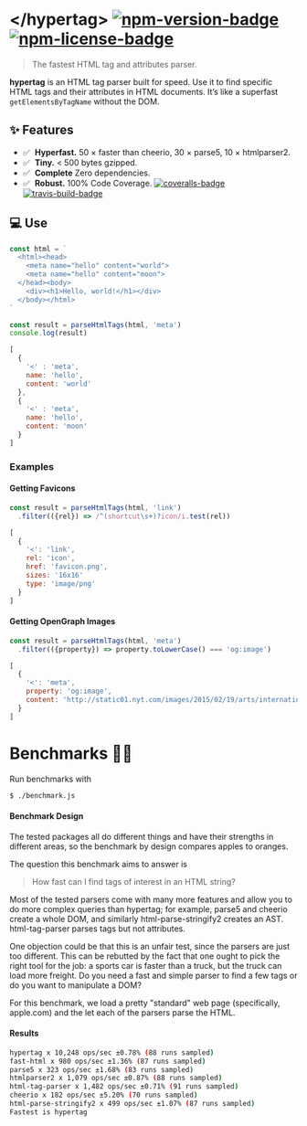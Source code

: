 # </​hypertag> [![npm-version-badge][]]() [![npm-license-badge][]]()

> The fastest HTML tag and attributes parser.

**hypertag** is an HTML tag parser built for speed. Use it to find specific HTML tags and their attributes in HTML documents. It’s like a superfast `getElementsByTagName` without the DOM.

## ✨ Features
  + ✅  **Hyperfast.** 50 × faster than cheerio, 30 × parse5, 10 × htmlparser2.
  + ✅  **Tiny.** < 500 bytes gzipped.
  + ✅  **Complete** Zero dependencies.
  + ✅  **Robust.** 100% Code Coverage. [![coveralls-badge][]]() [![travis-build-badge][]]()

## 💻 Use
```js
const html = `
  <html><head>
    <meta name="hello" content="world">
    <meta name="hello" content="moon">
  </head><body>
    <div><h1>Hello, world!</h1></div>
  </body></html>
`

const result = parseHtmlTags(html, 'meta')
console.log(result)

[
  {
    '<' : 'meta',
    name: 'hello',
    content: 'world'
  },
  {
    '<' : 'meta',
    name: 'hello',
    content: 'moon'
  }
]
```

### Examples

#### Getting Favicons

```js
const result = parseHtmlTags(html, 'link')
  .filter(({rel}) => /^(shortcut\s+)?icon/i.test(rel))

[
  {
    '<': 'link',
    rel: 'icon',
    href: 'favicon.png',
    sizes: '16x16'
    type: 'image/png'
  }
]
```

#### Getting OpenGraph Images
```js
const result = parseHtmlTags(html, 'meta')
  .filter(({property}) => property.toLowerCase() === 'og:image')

[
  {
    '<': 'meta',
    property: 'og:image',
    content: 'http://static01.nyt.com/images/2015/02/19/arts/international/19iht-btnumbers19A/19iht-btnumbers19A-facebookJumbo-v2.jpg'
  }
]
```

# Benchmarks 🍏🍊
Run benchmarks with
```sh
$ ./benchmark.js
```
#### Benchmark Design

The tested packages all do different things and have their strengths in different areas, so the benchmark by design compares apples to oranges.

The question this benchmark aims to answer is

> How fast can I find tags of interest in an HTML string?

Most of the tested parsers come with many more features and allow you to do more complex queries than hypertag; for example, parse5 and cheerio create a whole DOM, and similarly html-parse-stringify2 creates an AST. html-tag-parser parses tags but not attributes.

One objection could be that this is an unfair test, since the parsers are just too different. This can be rebutted by the fact that one ought to pick the right tool for the job: a sports car is faster than a truck, but the truck can load more freight. Do you need a fast and simple parser to find a few tags or do you want to manipulate a DOM?

For this benchmark, we load a pretty "standard" web page (specifically, apple.com) and the let each of the parsers parse the HTML.

#### Results
```sh
hypertag x 10,248 ops/sec ±0.78% (88 runs sampled)
fast-html x 980 ops/sec ±1.36% (87 runs sampled)
parse5 x 323 ops/sec ±1.68% (83 runs sampled)
htmlparser2 x 1,079 ops/sec ±0.87% (88 runs sampled)
html-tag-parser x 1,482 ops/sec ±0.71% (91 runs sampled)
cheerio x 182 ops/sec ±5.20% (70 runs sampled)
html-parse-stringify2 x 499 ops/sec ±1.07% (87 runs sampled)
Fastest is hypertag
```

[npm-version-badge]:    https://flat.badgen.net/npm/v/hypertag
[npm-license-badge]:    https://flat.badgen.net/npm/license/hypertag
[travis-build-badge]:   https://flat.badgen.net/travis/AndreasPizsa/hypertag
[coveralls-badge]:      https://flat.badgen.net/coveralls/c/github/AndreasPizsa/hypertag
[bundlepohobia-badge]:  https://flat.badgen.net/bundlepohobia/minzip/hypertag
